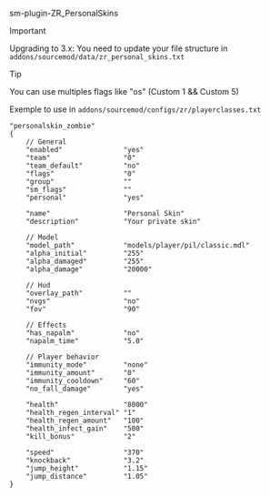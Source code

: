 sm-plugin-ZR_PersonalSkins
> [!IMPORTANT]
> Upgrading to 3.x: You need to update your file structure in `addons/sourcemod/data/zr_personal_skins.txt`

> [!TIP]
> You can use multiples flags like "os" (Custom 1 && Custom 5)

Exemple to use in `addons/sourcemod/configs/zr/playerclasses.txt`
```
"personalskin_zombie"
{
    // General
    "enabled"               "yes"
    "team"                  "0"
    "team_default"          "no"
    "flags"                 "0"
    "group"                 ""
    "sm_flags"              ""
    "personal"              "yes"
    
    "name"                  "Personal Skin"
    "description"           "Your private skin"
    
    // Model
    "model_path"            "models/player/pil/classic.mdl"
    "alpha_initial"         "255"
    "alpha_damaged"         "255"
    "alpha_damage"          "20000"
    
    // Hud
    "overlay_path"          ""
    "nvgs"                  "no"
    "fov"                   "90"
    
    // Effects
    "has_napalm"            "no"
    "napalm_time"           "5.0"
    
    // Player behavior
    "immunity_mode"         "none"
    "immunity_amount"       "0"
    "immunity_cooldown"     "60"
    "no_fall_damage"        "yes"
    
    "health"                "8000"
    "health_regen_interval" "1"
    "health_regen_amount"   "100"
    "health_infect_gain"    "500"
    "kill_bonus"            "2"
    
    "speed"                 "370"
    "knockback"             "3.2"
    "jump_height"           "1.15"
    "jump_distance"         "1.05"
}
```

